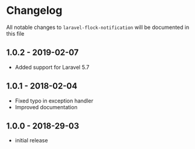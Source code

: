 # Changelog

All notable changes to `laravel-flock-notification` will be documented in this file

## 1.0.2 - 2019-02-07
- Added support for Laravel 5.7

## 1.0.1 - 2018-02-04

- Fixed typo in exception handler
- Improved documentation

## 1.0.0 - 2018-29-03

- initial release
